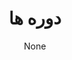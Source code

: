 ---
aliases:
    - /course/
title: "دوره ها"
description: "دوره های فوسفا"
author: "None"
draft: false
---